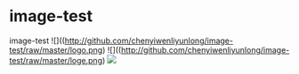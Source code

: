 # image-test
image-test
![]((http://github.com/chenyiwenliyunlong/image-test/raw/master/logo.png)
![]((http://github.com/chenyiwenliyunlong/image-test/raw/master/loge.png)
![](https://github.com/chenyiwenliyunlong/image-test/logo.png)
